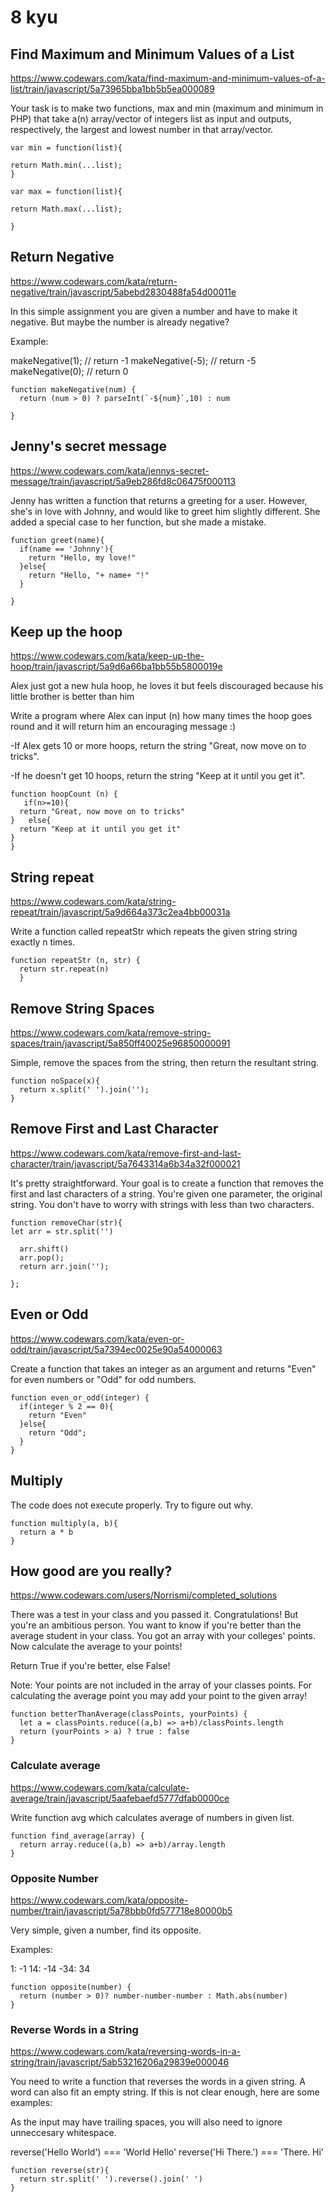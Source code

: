 # 8 kyu

## Find Maximum and Minimum Values of a List

https://www.codewars.com/kata/find-maximum-and-minimum-values-of-a-list/train/javascript/5a73965bba1bb5b5ea000089

Your task is to make two functions, max and min (maximum and minimum in PHP) that take a(n) array/vector of integers list as input and outputs, respectively, the largest and lowest number in that array/vector.

```JS
var min = function(list){

return Math.min(...list);
}

var max = function(list){

return Math.max(...list);

}
```

## Return Negative
https://www.codewars.com/kata/return-negative/train/javascript/5abebd2830488fa54d00011e

In this simple assignment you are given a number and have to make it negative. But maybe the number is already negative?

Example:

makeNegative(1); // return -1
makeNegative(-5); // return -5
makeNegative(0); // return 0

```JS
function makeNegative(num) {
  return (num > 0) ? parseInt(`-${num}`,10) : num

}
```



## Jenny's secret message

https://www.codewars.com/kata/jennys-secret-message/train/javascript/5a9eb286fd8c06475f000113

Jenny has written a function that returns a greeting for a user. However, she's in love with Johnny, and would like to greet him slightly different. She added a special case to her function, but she made a mistake.

```JS
function greet(name){
  if(name == 'Johnny'){
    return "Hello, my love!"
  }else{
    return "Hello, "+ name+ "!"
  }

}
```



## Keep up the hoop

https://www.codewars.com/kata/keep-up-the-hoop/train/javascript/5a9d6a66ba1bb55b5800019e

Alex just got a new hula hoop, he loves it but feels discouraged because his little brother is better than him

Write a program where Alex can input (n) how many times the hoop goes round and it will return him an encouraging message :)

-If Alex gets 10 or more hoops, return the string "Great, now move on to tricks".

-If he doesn't get 10 hoops, return the string "Keep at it until you get it".


```JS
function hoopCount (n) {
   if(n>=10){
  return "Great, now move on to tricks"
}   else{
  return "Keep at it until you get it"
}
}

```



## String repeat

https://www.codewars.com/kata/string-repeat/train/javascript/5a9d664a373c2ea4bb00031a

Write a function called repeatStr which repeats the given string string exactly n times.

```JS
function repeatStr (n, str) {
  return str.repeat(n)
  }

```


## Remove String Spaces

https://www.codewars.com/kata/remove-string-spaces/train/javascript/5a850ff40025e96850000091

Simple, remove the spaces from the string, then return the resultant string.

```JS
function noSpace(x){
  return x.split(' ').join('');
}

```


## Remove First and Last Character

https://www.codewars.com/kata/remove-first-and-last-character/train/javascript/5a7643314a6b34a32f000021

It's pretty straightforward. Your goal is to create a function that removes the first and last characters of a string. You're given one parameter, the original string. You don't have to worry with strings with less than two characters.

```JS
function removeChar(str){
let arr = str.split('')

  arr.shift()
  arr.pop();
  return arr.join('');

};

```


## Even or Odd
https://www.codewars.com/kata/even-or-odd/train/javascript/5a7394ec0025e90a54000063

Create a function that takes an integer as an argument and returns "Even" for even numbers or "Odd" for odd numbers.

```JS
function even_or_odd(integer) {
  if(integer % 2 == 0){
    return "Even"
  }else{
    return "Odd";
  }
}

```

## Multiply



The code does not execute properly. Try to figure out why.

```JS
function multiply(a, b){
  return a * b
}

```

## How good are you really?
https://www.codewars.com/users/Norrismi/completed_solutions

There was a test in your class and you passed it. Congratulations!
But you're an ambitious person. You want to know if you're better than the average student in your class.
You got an array with your colleges' points. Now calculate the average to your points!

Return True if you're better, else False!

Note:
Your points are not included in the array of your classes points. For calculating the average point you may add your point to the given array!

```JS
function betterThanAverage(classPoints, yourPoints) {
  let a = classPoints.reduce((a,b) => a+b)/classPoints.length
  return (yourPoints > a) ? true : false
}
```

### Calculate average
https://www.codewars.com/kata/calculate-average/train/javascript/5aafebaefd5777dfab0000ce

Write function avg which calculates average of numbers in given list.

```JS
function find_average(array) {
  return array.reduce((a,b) => a+b)/array.length
}
```

### Opposite Number
https://www.codewars.com/kata/opposite-number/train/javascript/5a78bbb0fd577718e80000b5

Very simple, given a number, find its opposite.

Examples:

1: -1
14: -14
-34: 34

```JS
function opposite(number) {
  return (number > 0)? number-number-number : Math.abs(number)
}
```

### Reverse Words in a String
https://www.codewars.com/kata/reversing-words-in-a-string/train/javascript/5ab53216206a29839e000046

You need to write a function that reverses the words in a given string. A word can also fit an empty string. If this is not clear enough, here are some examples:

As the input may have trailing spaces, you will also need to ignore unneccesary whitespace.

reverse('Hello World') === 'World Hello'
reverse('Hi There.') === 'There. Hi'

```JS
function reverse(str){
  return str.split(' ').reverse().join(' ')
}
```

